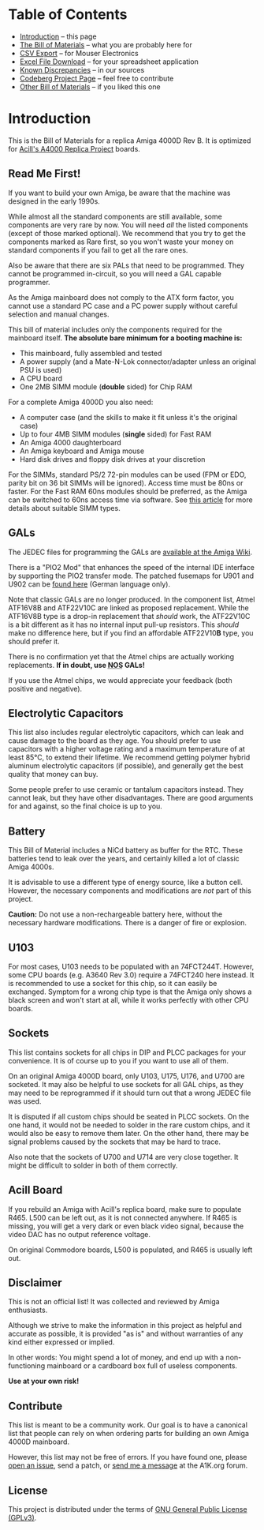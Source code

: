 # Table of Contents

<div class="toc"><ul>
  <li><a href="index.html">Introduction</a> &ndash; this page</li>
  <li><a href="a4000-bom.html">The Bill of Materials</a> &ndash; what you are probably here for</li>
  <li><a href="csv.html">CSV Export</a> &ndash; for Mouser Electronics</li>
  <li><a href="a4000-bom.xlsx">Excel File Download</a> &ndash; for your spreadsheet application</li>
  <li><a href="diffs.html">Known Discrepancies</a> &ndash; in our sources</li>
  <li><a href="https://codeberg.org/shred/a4000-bom">Codeberg Project Page</a> &ndash; feel free to contribute</li>
  <li><a href="other.html">Other Bill of Materials</a> &ndash; if you liked this one</li>
</ul></div>

# Introduction

This is the Bill of Materials for a replica Amiga 4000D Rev B. It is optimized for [Acill's A4000 Replica Project](https://github.com/Acill/A4000RevB) boards.

## Read Me First!

If you want to build your own Amiga, be aware that the machine was designed in the early 1990s.

While almost all the standard components are still available, some components are very rare by now. You will need *all* the listed components (except of those marked optional). We recommend that you try to get the components marked as <span class="rare">Rare</span> first, so you won't waste your money on standard components if you fail to get all the rare ones.

Also be aware that there are six PALs that need to be programmed. They cannot be programmed in-circuit, so you will need a GAL capable programmer.

As the Amiga mainboard does not comply to the ATX form factor, you cannot use a standard PC case and a PC power supply without careful selection and manual changes.

This bill of material includes only the components required for the mainboard itself. **The absolute bare minimum for a booting machine is:**

* This mainboard, fully assembled and tested
* A power supply (and a Mate-N-Lok connector/adapter unless an original PSU is used)
* A CPU board
* One 2MB SIMM module (**double** sided) for Chip RAM

For a complete Amiga 4000D you also need:

* A computer case (and the skills to make it fit unless it's the original case)
* Up to four 4MB SIMM modules (**single** sided) for Fast RAM
* An Amiga 4000 daughterboard
* An Amiga keyboard and Amiga mouse
* Hard disk drives and floppy disk drives at your discretion

For the SIMMs, standard PS/2 72-pin modules can be used (FPM or EDO, parity bit on 36 bit SIMMs will be ignored). Access time must be 80ns or faster. For the Fast RAM 60ns modules should be preferred, as the Amiga can be switched to 60ns access time via software. See [this article](http://amigadev.elowar.com/read/ADCD_2.1/AmigaMail_Vol2_guide/node0162.html) for more details about suitable SIMM types.

## GALs

The JEDEC files for programming the GALs are [available at the Amiga Wiki](http://www.amigawiki.de/doku.php?id=en:parts:pld_download#a4000).

There is a "PIO2 Mod" that enhances the speed of the internal IDE interface by supporting the PIO2 transfer mode. The patched fusemaps for U901 and U902 can be [found here](https://www.amigawiki.org/doku.php?id=de:projects:pio2mode) (German language only).

Note that classic GALs are no longer produced. In the component list, Atmel ATF16V8B and ATF22V10C are linked as proposed replacement. While the ATF16V8B type is a drop-in replacement that _should_ work, the ATF22V10C is a bit different as it has no internal input pull-up resistors. This _should_ make no difference here, but if you find an affordable ATF22V10**B** type, you should prefer it.

There is no confirmation yet that the Atmel chips are actually working replacements. **If in doubt, use <abbr title="New Old Stock">NOS</abbr> GALs!**

If you use the Atmel chips, we would appreciate your feedback (both positive and negative).

## Electrolytic Capacitors

This list also includes regular electrolytic capacitors, which can leak and cause damage to the board as they age. You should prefer to use capacitors with a higher voltage rating and a maximum temperature of at least 85°C, to extend their lifetime. We recommend getting polymer hybrid aluminum electrolytic capacitors (if possible), and generally get the best quality that money can buy.

Some people prefer to use ceramic or tantalum capacitors instead. They cannot leak, but they have other disadvantages. There are good arguments for and against, so the final choice is up to you.

## Battery

This Bill of Material includes a NiCd battery as buffer for the RTC. These batteries tend to leak over the years, and certainly killed a lot of classic Amiga 4000s.

It is advisable to use a different type of energy source, like a button cell. However, the necessary components and modifications are *not* part of this project.

**Caution:** Do not use a non-rechargeable battery here, without the necessary hardware modifications. There is a danger of fire or explosion.

## U103

For most cases, U103 needs to be populated with an 74FCT244T. However, some CPU boards (e.g. A3640 Rev 3.0) require a 74FCT240 here instead. It is recommended to use a socket for this chip, so it can easily be exchanged. Symptom for a wrong chip type is that the Amiga only shows a black screen and won't start at all, while it works perfectly with other CPU boards.

## Sockets

This list contains sockets for all chips in DIP and PLCC packages for your convenience. It is of course up to you if you want to use all of them.

On an original Amiga 4000D board, only U103, U175, U176, and U700 are socketed. It may also be helpful to use sockets for all GAL chips, as they may need to be reprogrammed if it should turn out that a wrong JEDEC file was used.

It is disputed if all custom chips should be seated in PLCC sockets. On the one hand, it would not be needed to solder in the rare custom chips, and it would also be easy to remove them later. On the other hand, there may be signal problems caused by the sockets that may be hard to trace.

Also note that the sockets of U700 and U714 are very close together. It might be difficult to solder in both of them correctly.

## Acill Board

If you rebuild an Amiga with Acill's replica board, make sure to populate R465. L500 can be left out, as it is not connected anywhere. If R465 is missing, you will get a very dark or even black video signal, because the video DAC has no output reference voltage.

On original Commodore boards, L500 is populated, and R465 is usually left out.

## Disclaimer

This is not an official list! It was collected and reviewed by Amiga enthusiasts.

Although we strive to make the information in this project as helpful and accurate as possible, it is provided "as is" and without warranties of any kind either expressed or implied.

In other words: You might spend a lot of money, and end up with a non-functioning mainboard or a cardboard box full of useless components.

**Use at your own risk!**

## Contribute

This list is meant to be a community work. Our goal is to have a canonical list that people can rely on when ordering parts for building an own Amiga 4000D mainboard.

However, this list may not be free of errors. If you have found one, please [open an issue](https://codeberg.org/shred/a4000-bom/issues), send a patch, or [send me a message](https://www.a1k.org/forum/index.php?members/6632/) at the A1K.org forum.

## License

This project is distributed under the terms of [GNU General Public License (GPLv3)](https://www.gnu.org/licenses/gpl-3.0.en.html#content).
